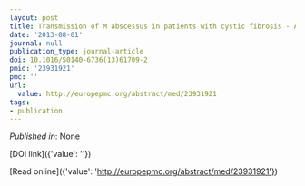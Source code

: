 ```yaml
---
layout: post
title: Transmission of M abscessus in patients with cystic fibrosis - Authors' reply.
date: '2013-08-01'
journal: null
publication_type: journal-article
doi: 10.1016/S0140-6736(13)61709-2
pmid: '23931921'
pmc: ''
url:
  value: http://europepmc.org/abstract/med/23931921
tags:
- publication
---
```


*Published in*: None

[DOI link]({'value': ''})

[Read online]({'value': 'http://europepmc.org/abstract/med/23931921'})


